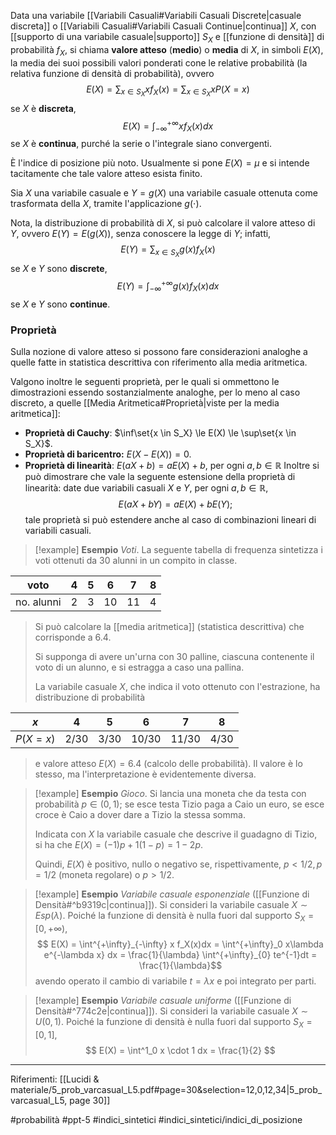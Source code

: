 Data una variabile [[Variabili Casuali#Variabili Casuali Discrete|casuale discreta]] o [[Variabili Casuali#Variabili Casuali Continue|continua]] $X$, con [[supporto di una variabile casuale|supporto]] $S_X$ e [[funzione di densità]] di probabilità $f_X$, si chiama **valore atteso** (**medio**) o **media** di $X$, in simboli $E(X)$, la media dei suoi possibili valori ponderati cone le relative probabilità (la relativa funzione di densità di probabilità), ovvero $$E(X) = \sum_{x \in S_X} x f_X(x) = \sum_{x \in S_X} xP(X = x)$$ se $X$ è **discreta**, $$E(X) = \int^{+\infty}_{-\infty} x f_X (x) dx$$se $X$ è **continua**,
purché la serie o l'integrale siano convergenti.

È l'indice di posizione più noto. Usualmente si pone $E(X) = \mu$ e si intende tacitamente che tale valore atteso esista finito.

Sia $X$ una variabile casuale e $Y = g(X)$ una variabile casuale ottenuta come trasformata della $X$, tramite l'applicazione $g(\cdot)$.

Nota, la distribuzione di probabilità di $X$, si può calcolare il valore atteso di $Y$, ovvero $E(Y) = E(g(X))$, senza conoscere la legge di $Y$; infatti, $$E(Y) = \sum_{x \in S_X} g(x)f_X(x)$$se $X$ e $Y$ sono **discrete**, $$ E(Y) = \int^{+\infty}_{-\infty} g(x) f_X(x)dx $$se $X$ e $Y$ sono **continue**.

### Proprietà

Sulla nozione di valore atteso si possono fare considerazioni analoghe a quelle fatte in statistica descrittiva con riferimento alla media aritmetica.

Valgono inoltre le seguenti proprietà, per le quali si ommettono le dimostrazioni essendo sostanzialmente analoghe, per lo meno al caso discreto, a quelle [[Media Aritmetica#Proprietà|viste per la media aritmetica]]:

* **Proprietà di Cauchy**: $\inf\set{x \in S_X} \le E(X) \le \sup\set{x \in S_X}$.
* **Proprietà di baricentro:** $E(X-E(X)) = 0$.
* **Proprietà di linearità**: $E(aX+b) = aE(X)+b$, per ogni $a,b \in \mathbb{R}$
Inoltre si può dimostrare che vale la seguente estensione della proprietà di linearità: date due variabili casuali $X$ e $Y$, per ogni $a,b \in \mathbb{R}$, $$E(aX+bY) = aE(X)+bE(Y);$$tale proprietà si può estendere anche al caso di combinazioni lineari di variabili casuali.

>[!example] **Esempio**
>*Voti*. La seguente tabella di frequenza sintetizza i voti ottenuti da 30 alunni in un compito in classe.
>
| voto | 4 | 5 | 6 | 7 | 8 |
| ---- | ---- | ---- | ---- | ---- | ---- |
| no. alunni | 2 | 3 | 10 | 11 | 4 |
>
>Si può calcolare la [[media aritmetica]] (statistica descrittiva) che corrisponde a 6.4.
>
>Si supponga di avere un'urna con 30 palline, ciascuna contenente il voto di un alunno, e si estragga a caso una pallina.
>
>La variabile casuale $X$, che indica il voto ottenuto con l'estrazione, ha distribuzione di probabilità
>
| $x$ | 4 | 5 | 6 | 7 | 8 |
| ---- | ---- | ---- | ---- | ---- | ---- |
| $P(X=x)$ | 2/30 | 3/30 | 10/30 | 11/30 | 4/30 |
>
>e valore atteso $E(X) = 6.4$ (calcolo delle probabilità). Il valore è lo stesso, ma l'interpretazione è evidentemente diversa.

>[!example] **Esempio**
>*Gioco*. Si lancia una moneta che da testa con probabilità $p \in (0,1)$; se esce testa Tizio paga a Caio un euro, se esce croce è Caio a dover dare a Tizio la stessa somma.
>
>Indicata con $X$ la variabile casuale che descrive il guadagno di Tizio, si ha che $E(X) = (-1)p + 1(1-p) = 1-2p$.
>
>Quindi, $E(X)$ è positivo, nullo o negativo se, rispettivamente, $p \lt 1/2, p = 1/2$ (moneta regolare) o $p \gt 1/2$.

>[!example] **Esempio**
>*Variabile casuale esponenziale* ([[Funzione di Densità#^b9319c|continua]]). Si consideri la variabile casuale $X \sim Esp(\lambda)$. Poiché la funzione di densità è nulla fuori dal supporto $S_X = [0, +\infty)$, $$ E(X) = \int^{+\infty}_{-\infty} x f_X(x)dx = \int^{+\infty}_0 x\lambda e^{-\lambda x} dx = \frac{1}{\lambda} \int^{+\infty}_{0} te^{-1}dt = \frac{1}{\lambda}$$
>avendo operato il cambio di variabile $t = \lambda x$ e poi integrato per parti.

>[!example] **Esempio**
>*Variabile casuale uniforme* ([[Funzione di Densità#^774c2e|continua]]). Si consideri la variabile casuale $X \sim U(0,1)$. Poiché la funzione di densità è nulla fuori dal supporto $S_X = [0,1]$, $$ E(X) = \int^1_0 x \cdot 1 dx = \frac{1}{2} $$

***
Riferimenti:
[[Lucidi & materiale/5_prob_varcasual_L5.pdf#page=30&selection=12,0,12,34|5_prob_varcasual_L5, page 30]]

#probabilità 
#ppt-5 
#indici_sintetici 
#indici_sintetici/indici_di_posizione 